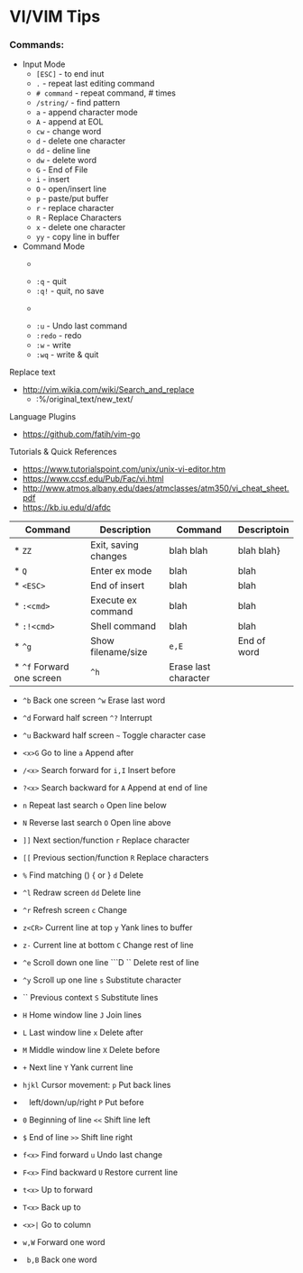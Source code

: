 VI/VIM Tips
=========

### Commands:
* Input Mode
  * ```[ESC]```       - to end inut
  * ```.```           - repeat last editing command
  * ```# command```   - repeat command, # times
  * ```/string/```    - find pattern
  * ```a```           - append character mode
  * ```A```           - append at EOL
  * ```cw```          - change word
  * ```d```           - delete one character
  * ```dd```          - deline line
  * ```dw```          - delete word
  * ```G```           - End of File
  * ```i```           - insert
  * ```O```           - open/insert line
  * ```p```           - paste/put buffer
  * ```r```           - replace character
  * ```R```           - Replace Characters
  * ```x```           - delete one character
  * ```yy```          - copy line in buffer
* Command Mode
  * ```:n             - goto line n
  * ```:q```          - quit
  * ```:q!```         - quit, no save
  * ```:r file        - import file
  * ```:u```          - Undo last command
  * ```:redo```       - redo 
  * ```:w```          - write
  * ```:wq```         - write & quit



Replace text
* http://vim.wikia.com/wiki/Search_and_replace
  * :%/original_text/new_text/

Language Plugins
* https://github.com/fatih/vim-go


Tutorials & Quick References
* https://www.tutorialspoint.com/unix/unix-vi-editor.htm
* https://www.ccsf.edu/Pub/Fac/vi.html
* http://www.atmos.albany.edu/daes/atmclasses/atm350/vi_cheat_sheet.pdf
* https://kb.iu.edu/d/afdc



|Command|Description|Command|Descriptoin|
|----|----|----|----|
| * ```ZZ```       | Exit, saving changes  | blah blah | blah blah}|
|  * ```Q```       |  Enter ex mode         | blah | blah|
| * ```<ESC>```    | End of insert          | blah | blah |        
  * ```:<cmd>```   | Execute ex command     | blah | blah |        
  * ```:!<cmd>```  | Shell command                | blah | blah |
  * ```^g```       | Show filename/size           |  ```e,E```|  End of word|
  * ```^f```        Forward one screen            | ```^h```  |   Erase last character|
  * ```^b```        Back one screen                ```^w```     Erase last word
  * ```^d```        Forward half screen            ```^?```     Interrupt
  * ```^u```        Backward half screen           ```~```      Toggle character case
  * ```<x>G```      Go to line <x>                 ```a```      Append after
  * ```/<x>```      Search forward for <x>         ```i,I```    Insert before
  * ```?<x>```      Search backward for <x>        ```A```      Append at end of line
  * ```n```         Repeat last search             ```o```      Open line below
  * ```N```         Reverse last search            ```O```      Open line above
  * ```]]```        Next section/function          ```r```      Replace character
  * ```[[```        Previous section/function      ```R```      Replace characters
  * ```%```         Find matching () { or }        ```d```      Delete
  * ```^l```        Redraw screen                  ```dd```     Delete line
  * ```^r```        Refresh screen                 ```c```      Change
  * ```z<CR>```     Current line at top            ```y```      Yank lines to buffer
  * ```z-```        Current line at bottom         ```C```      Change rest of line
  * ```^e```        Scroll down one line           ```D ``     Delete rest of line
  * ```^y```        Scroll up one line             ```s```      Substitute character
  *  ``             Previous context               ```S```      Substitute lines
  *  ```H```        Home window line               ```J```      Join lines
  *  ```L```        Last window line               ```x```      Delete after
  *  ```M```        Middle window line             ```X```      Delete before
  *  ```+```        Next line                      ```Y```      Yank current line
  *  ```hjkl```     Cursor movement:               ```p```      Put back lines
  *  ``` ```        left/down/up/right             ```P```      Put before
  *  ```0```        Beginning of line              ```<<```     Shift line left
  *  ```$```        End of line                    ```>>```     Shift line right
  *  ```f<x>```     Find <x> forward               ```u```      Undo last change
  *  ```F<x>```     Find <x> backward              ```U```      Restore current line


  * ```t<x>```      Up to <x> forward
  * ```T<x>```      Back up to <x>
  * ```<x>|```      Go to column <x>
  * ```w,W```       Forward one word
  * ``` b,B```      Back one word

